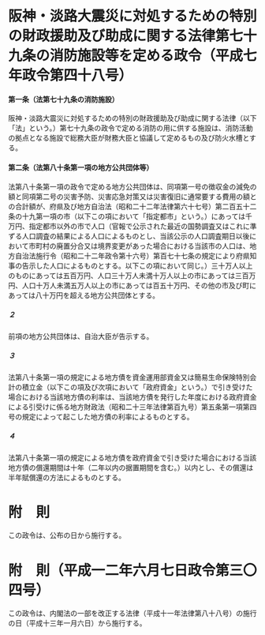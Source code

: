# 阪神・淡路大震災に対処するための特別の財政援助及び助成に関する法律第七十九条の消防施設等を定める政令（平成七年政令第四十八号）
#### 第一条（法第七十九条の消防施設）
阪神・淡路大震災に対処するための特別の財政援助及び助成に関する法律（以下「法」という。）第七十九条の政令で定める消防の用に供する施設は、消防活動の拠点となる施設で総務大臣が財務大臣と協議して定めるもの及び防火水槽とする。
#### 第二条（法第八十条第一項の地方公共団体等）
法第八十条第一項の政令で定める地方公共団体は、同項第一号の徴収金の減免の額と同項第二号の災害予防、災害応急対策又は災害復旧に通常要する費用の額との合計額が、府県及び地方自治法（昭和二十二年法律第六十七号）第二百五十二条の十九第一項の市（以下この項において「指定都市」という。）にあっては千万円、指定都市以外の市で人口（官報で公示された最近の国勢調査又はこれに準ずる人口調査の結果による人口によるものとし、当該公示の人口調査期日以後において市町村の廃置分合又は境界変更があった場合における当該市の人口は、地方自治法施行令（昭和二十二年政令第十六号）第百七十七条の規定により府県知事の告示した人口によるものとする。以下この項において同じ。）三十万人以上のものにあっては五百万円、人口三十万人未満十万人以上の市にあっては三百万円、人口十万人未満五万人以上の市にあっては百五十万円、その他の市及び町にあっては八十万円を超える地方公共団体とする。
##### ２
前項の地方公共団体は、自治大臣が告示する。
##### ３
法第八十条第一項の規定による地方債を資金運用部資金又は簡易生命保険特別会計の積立金（以下この項及び次項において「政府資金」という。）で引き受けた場合における当該地方債の利率は、当該地方債を発行した年度における政府資金による引受けに係る地方財政法（昭和二十三年法律第百九号）第五条第一項第四号の規定によって起こした地方債の利率によるものとする。
##### ４
法第八十条第一項の規定による地方債を政府資金で引き受けた場合における当該地方債の償還期間は十年（二年以内の据置期間を含む。）以内とし、その償還は半年賦償還の方法によるものとする。
# 附　則
この政令は、公布の日から施行する。
# 附　則（平成一二年六月七日政令第三〇四号）
この政令は、内閣法の一部を改正する法律（平成十一年法律第八十八号）の施行の日（平成十三年一月六日）から施行する。
